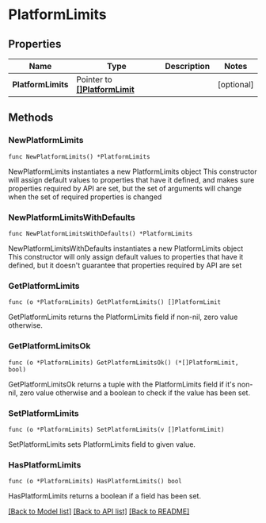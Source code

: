 # PlatformLimits

## Properties

Name | Type | Description | Notes
------------ | ------------- | ------------- | -------------
**PlatformLimits** | Pointer to [**[]PlatformLimit**](PlatformLimit.md) |  | [optional] 

## Methods

### NewPlatformLimits

`func NewPlatformLimits() *PlatformLimits`

NewPlatformLimits instantiates a new PlatformLimits object
This constructor will assign default values to properties that have it defined,
and makes sure properties required by API are set, but the set of arguments
will change when the set of required properties is changed

### NewPlatformLimitsWithDefaults

`func NewPlatformLimitsWithDefaults() *PlatformLimits`

NewPlatformLimitsWithDefaults instantiates a new PlatformLimits object
This constructor will only assign default values to properties that have it defined,
but it doesn't guarantee that properties required by API are set

### GetPlatformLimits

`func (o *PlatformLimits) GetPlatformLimits() []PlatformLimit`

GetPlatformLimits returns the PlatformLimits field if non-nil, zero value otherwise.

### GetPlatformLimitsOk

`func (o *PlatformLimits) GetPlatformLimitsOk() (*[]PlatformLimit, bool)`

GetPlatformLimitsOk returns a tuple with the PlatformLimits field if it's non-nil, zero value otherwise
and a boolean to check if the value has been set.

### SetPlatformLimits

`func (o *PlatformLimits) SetPlatformLimits(v []PlatformLimit)`

SetPlatformLimits sets PlatformLimits field to given value.

### HasPlatformLimits

`func (o *PlatformLimits) HasPlatformLimits() bool`

HasPlatformLimits returns a boolean if a field has been set.


[[Back to Model list]](../README.md#documentation-for-models) [[Back to API list]](../README.md#documentation-for-api-endpoints) [[Back to README]](../README.md)


